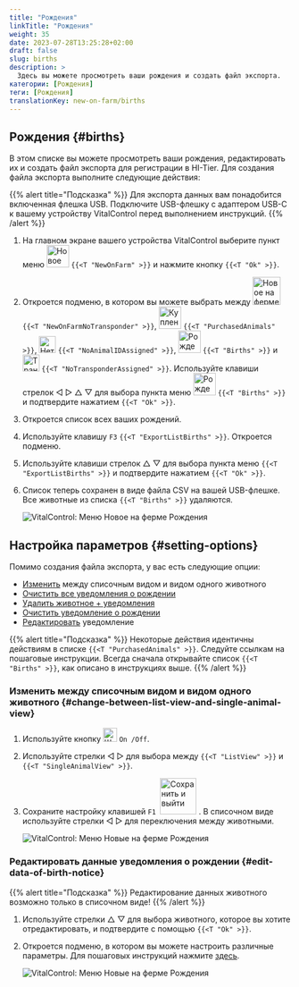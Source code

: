 ```yaml
---
title: "Рождения"
linkTitle: "Рождения"
weight: 35
date: 2023-07-28T13:25:28+02:00
draft: false
slug: births
description: >
  Здесь вы можете просмотреть ваши рождения и создать файл экспорта.
категории: [Рождения]
теги: [Рождения]
translationKey: new-on-farm/births
---
```

## Рождения {#births}

В этом списке вы можете просмотреть ваши рождения, редактировать их и создать файл экспорта для регистрации в HI-Tier. Для создания файла экспорта выполните следующие действия:

{{% alert title="Подсказка" %}}
Для экспорта данных вам понадобится включенная флешка USB. Подключите USB-флешку с адаптером USB-C к вашему устройству VitalControl перед выполнением инструкций.
{{% /alert %}}

1. На главном экране вашего устройства VitalControl выберите пункт меню <img src="/icons/main/new-on-farm.svg" width="40" align="bottom" alt="Новое на ферме" /> `{{<T "NewOnFarm" >}}` и нажмите кнопку `{{<T "Ok" >}}`.

2. Откроется подменю, в котором вы можете выбрать между <img src="/icons/registration/new-on-farm-no-transponder.svg" width="50" align="bottom" alt="Новое на ферме, без транспондера" /> `{{<T "NewOnFarmNoTransponder" >}}`, <img src="/icons/main/new-on-farm.svg" width="40" align="bottom" alt="Купленные животные" /> `{{<T "PurchasedAnimals" >}}`, <img src="/icons/registration/no-eartag-number.svg" width="30" align="bottom" alt="Нет национального идентификационного номера животного" /> `{{<T "NoAnimalIDAssigned" >}}`, <img src="/icons/main/births.svg" width="40" align="bottom" alt="Рождения" /> `{{<T "Births" >}}` и <img src="/icons/registration/no-transponder.svg" width="30" align="bottom" alt="Транспондер не назначен" /> `{{<T "NoTransponderAssigned" >}}`. Используйте клавиши стрелок ◁ ▷ △ ▽ для выбора пункта меню <img src="/icons/main/births.svg" width="40" align="bottom" alt="Рождения" /> `{{<T "Births" >}}` и подтвердите нажатием `{{<T "Ok" >}}`.

3. Откроется список всех ваших рождений.

4. Используйте клавишу `F3` `{{<T "ExportListBirths" >}}`. Откроется подменю.

5. Используйте клавиши стрелок △ ▽ для выбора пункта меню `{{<T "ExportListBirths" >}}` и подтвердите нажатием `{{<T "Ok" >}}`.

6. Список теперь сохранен в виде файла CSV на вашей USB-флешке. Все животные из списка `{{<T "Births" >}}` удаляются.

    ![VitalControl: Меню Новое на ферме Рождения](../images/births.png "Рождения")

## Настройка параметров {#setting-options}

Помимо создания файла экспорта, у вас есть следующие опции:

- [Изменить](#change-between-list-view-and-single-animal-view) между списочным видом и видом одного животного
- [Очистить все уведомления о рождении](../purchased-animals/#clear-all-purchase-notices)
- [Удалить животное + уведомления](../purchased-animals/#delete-animal--purchase-notice)
- [Очистить уведомление о рождении](../purchased-animals/#clear-notice-of-purchase)
- [Редактировать](#edit-data-of-birth-notice) уведомление

{{% alert title="Подсказка" %}}
Некоторые действия идентичны действиям в списке `{{<T "PurchasedAnimals" >}}`. Следуйте ссылкам на пошаговые инструкции. Всегда сначала открывайте список `{{<T "Births" >}}`, как описано в инструкциях выше.
{{% /alert %}}

### Изменить между списочным видом и видом одного животного {#change-between-list-view-and-single-animal-view}

1. Используйте кнопку <img src="/icons/gear.svg" width="25" align="bottom" alt="Шестеренка" /> `On /Off`.

2. Используйте стрелки ◁ ▷ для выбора между `{{<T "ListView" >}}` и `{{<T "SingleAnimalView" >}}`.

3. Сохраните настройку клавишей `F1` &nbsp;<img src="/icons/footer/save_exit.svg" width="65" align="bottom" alt="Сохранить и выйти" />&nbsp;. В списочном виде используйте стрелки ◁ ▷ для переключения между животными.

    ![VitalControl: Меню Новые на ферме Рождения](../images/change.png "Изменить между списочным видом и видом одного животного")

### Редактировать данные уведомления о рождении {#edit-data-of-birth-notice}

{{% alert title="Подсказка" %}}
Редактирование данных животного возможно только в списочном виде!
{{% /alert %}}

1. Используйте стрелки △ ▽ для выбора животного, которое вы хотите отредактировать, и подтвердите с помощью `{{<T "Ok" >}}`.

2. Откроется подменю, в котором вы можете настроить различные параметры. Для пошаговых инструкций нажмите [здесь](/ru/docs/new/calving/).

    ![VitalControl: Меню Новые на ферме Рождения](../images/edit2.png "Редактировать уведомление о рождении")
